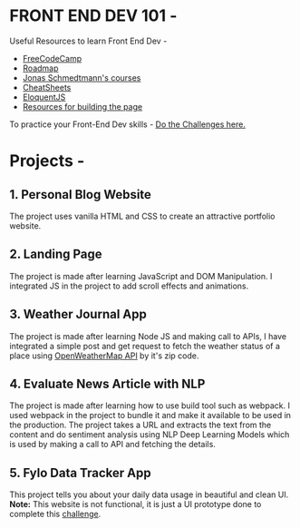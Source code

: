 # FRONT END DEV 101 -

Useful Resources to learn Front End Dev - 
- [FreeCodeCamp](https://www.freecodecamp.org/learn)
- [Roadmap](https://coggle.it/diagram/XfeRbWj7xy3dsEX8/t/web-development-in-2020)
- [Jonas Schmedtmann's courses](https://www.udemy.com/user/jonasschmedtmann/)
- [CheatSheets](https://github.com/logeshpaul/Frontend-Cheat-Sheets)
- [EloquentJS](https://eloquentjavascript.net/)
- [Resources for building the page](http://codingheroes.io/resources/)

To practice your Front-End Dev skills - [Do the Challenges here.](https://www.frontendmentor.io/challenges)

# Projects - 

## 1. Personal Blog Website
The project uses vanilla HTML and CSS to create an attractive portfolio website.

## 2. Landing Page
The project is made after learning JavaScript and DOM Manipulation. I integrated JS in the project to add scroll effects and animations. 

## 3. Weather Journal App
The project is made after learning Node JS and making call to APIs, I have integrated a simple post and get request to fetch the weather status of a place using [OpenWeatherMap API](https://openweathermap.org/guide) by it's zip code.

## 4. Evaluate News Article with NLP
The project is made after learning how to use build tool such as webpack. I used webpack in the project to bundle it and make it available to be used in the production. The project takes a URL and extracts the text from the content and do sentiment analysis using NLP Deep Learning Models which is used by making a call to API and fetching the details.

## 5. Fylo Data Tracker App
This project tells you about your daily data usage in beautiful and clean UI. **Note:** This website is not functional, it is just a UI prototype done to complete this [challenge](https://www.frontendmentor.io/challenges/fylo-data-storage-component-1dZPRbV5n).
